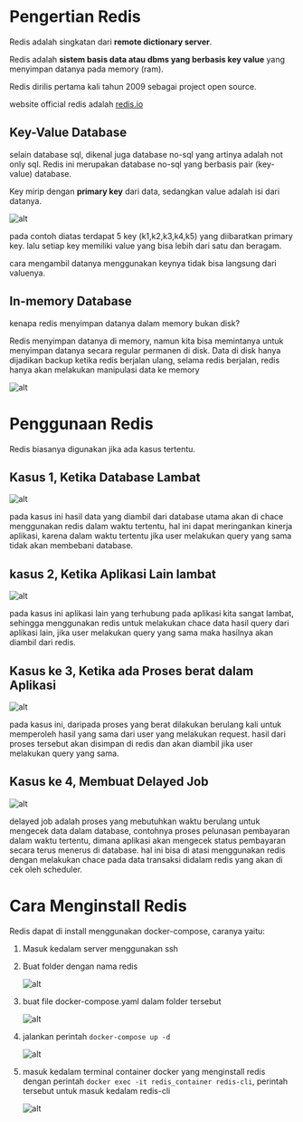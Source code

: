 # Pengertian Redis

Redis adalah singkatan dari **remote dictionary server**.

Redis adalah **sistem basis data atau dbms yang berbasis key value** yang menyimpan datanya pada memory (ram).

Redis dirilis pertama kali tahun 2009 sebagai project open source.

website official redis adalah [redis.io](https://www.redis.io)

## Key-Value Database

selain database sql, dikenal juga database no-sql yang artinya adalah not only sql. Redis ini merupakan database no-sql yang berbasis pair (key-value) database.

Key mirip dengan **primary key** dari data, sedangkan value adalah isi dari datanya.

![alt](/img/redis_key_value_db.png)

pada contoh diatas terdapat 5 key (k1,k2,k3,k4,k5) yang diibaratkan primary key. lalu setiap key memiliki value yang bisa lebih dari satu dan beragam.

cara mengambil datanya menggunakan keynya tidak bisa langsung dari valuenya.

## In-memory Database

kenapa redis menyimpan datanya dalam memory bukan disk?

Redis menyimpan datanya di memory, namun kita bisa memintanya untuk menyimpan datanya secara regular permanen di disk. Data di disk hanya dijadikan backup ketika redis berjalan ulang, selama redis berjalan, redis hanya akan melakukan manipulasi data ke memory

![alt](/img/in_memori_database.png)

# Penggunaan Redis

Redis biasanya digunakan jika ada kasus tertentu.

## Kasus 1, Ketika Database Lambat

![alt](/img/kasus_redis_database_lambat.png)

pada kasus ini hasil data yang diambil dari database utama akan di chace menggunakan redis dalam waktu tertentu, hal ini dapat meringankan kinerja aplikasi, karena dalam waktu tertentu jika user melakukan query yang sama tidak akan membebani database.

## kasus 2, Ketika Aplikasi Lain lambat

![alt](/img/kasus_redis_aplikasilain_lambat.png)

pada kasus ini aplikasi lain yang terhubung pada aplikasi kita sangat lambat, sehingga menggunakan redis untuk melakukan chace data hasil query dari aplikasi lain, jika user melakukan query yang sama maka hasilnya akan diambil dari redis.

## Kasus ke 3, Ketika ada Proses berat dalam Aplikasi

![alt](/img/kasus_redis_proses_berat.png)

pada kasus ini, daripada proses yang berat dilakukan berulang kali untuk memperoleh hasil yang sama dari user yang melakukan request. hasil dari proses tersebut akan disimpan di redis dan akan diambil jika user melakukan query yang sama.

## Kasus ke 4, Membuat Delayed Job

![alt](/img/kasus_redis_membuat_delayed_job.png)

delayed job adalah proses yang mebutuhkan waktu berulang untuk mengecek data dalam database, contohnya proses pelunasan pembayaran dalam waktu tertentu, dimana aplikasi akan mengecek status pembayaran secara terus menerus di database. hal ini bisa di atasi menggunakan redis dengan melakukan chace pada data transaksi didalam redis yang akan di cek oleh scheduler.

# Cara Menginstall Redis

Redis dapat di install menggunakan docker-compose, caranya yaitu:

1. Masuk kedalam server menggunakan ssh
2. Buat folder dengan nama redis

   ![alt](/img/buat_folder_redis.png)

3. buat file docker-compose.yaml dalam folder tersebut

   ![alt](/img/perintah_nano_docker_compose_file_redis.png)

4. jalankan perintah `docker-compose up -d`

   ![alt](/img/redis_docker-compose-up.png)

5. masuk kedalam terminal container docker yang menginstall redis dengan perintah `docker exec -it redis_container redis-cli`, perintah tersebut untuk masuk kedalam redis-cli

   ![alt](/img/testing_redis.png)
